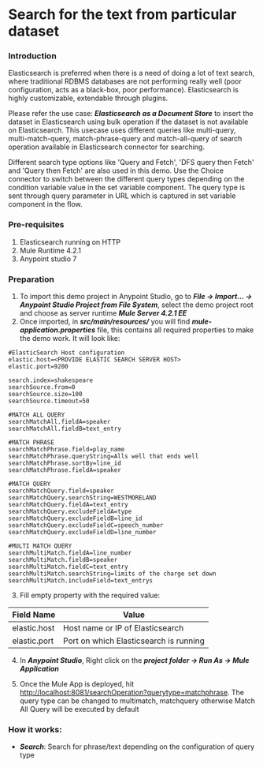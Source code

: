 ﻿# Search for the text from particular dataset

### Introduction
Elasticsearch is preferred when there is a need of doing a lot of text search, where traditional RDBMS databases are not performing really well (poor configuration, acts as a black-box, poor performance). Elasticsearch is highly customizable, extendable through plugins. 

Please refer the use case: ***Elasticsearch as a Document Store*** to insert the dataset in Elasticsearch using bulk operation if the dataset is not available on Elasticsearch. This usecase uses different queries like multi-query, multi-match-query, match-phrase-query and match-all-query of search operation available in Elasticsearch connector for searching.

Different search type options like 'Query and Fetch', 'DFS query then Fetch' and 'Query then Fetch' are also used in this demo. 
Use the Choice connector to switch between the different query types depending on the condition variable value in the set variable component.
The query type is sent through query parameter in URL which is captured in set variable component in the flow.

### Pre-requisites
1. Elasticsearch running on HTTP
2. Mule Runtime 4.2.1 
3. Anypoint studio 7

### Preparation
1. To import this demo project in Anypoint Studio, go to ***File → Import…​ → Anypoint Studio Project from File System***, select the demo project root and choose as server runtime ***Mule Server 4.2.1 EE*** 
2. Once imported, in ***src/main/resources/*** you will find ***mule-application.properties*** file, this contains all required properties to make the demo work. It will look like:

```
#ElasticSearch Host configuration
elastic.host=<PROVIDE ELASTIC SEARCH SERVER HOST>
elastic.port=9200

search.index=shakespeare
searchSource.from=0
searchSource.size=100
searchSource.timeout=50

#MATCH ALL QUERY 
searchMatchAll.fieldA=speaker
searchMatchAll.fieldB=text_entry

#MATCH PHRASE
searchMatchPhrase.field=play_name
searchMatchPhrase.queryString=Alls well that ends well
searchMatchPhrase.sortBy=line_id
searchMatchPhrase.fieldA=speaker

#MATCH QUERY
searchMatchQuery.field=speaker
searchMatchQuery.searchString=WESTMORELAND
searchMatchQuery.fieldA=text_entry
searchMatchQuery.excludeFieldA=type
searchMatchQuery.excludeFieldB=line_id
searchMatchQuery.excludeFieldC=speech_number
searchMatchQuery.excludeFieldD=line_number

#MULTI MATCH QUERY
searchMultiMatch.fieldA=line_number
searchMultiMatch.fieldB=speaker
searchMultiMatch.fieldC=text_entry
searchMultiMatch.searchString=limits of the charge set down
searchMultiMatch.includeField=text_entrys
```

3. Fill empty property with the required value:
	
Field Name        | Value
-------------     | -------------
elastic.host 	  | Host name or IP of Elasticsearch
elastic.port      | Port on which Elasticsearch is running

4. In ***Anypoint Studio***, Right click on the ***project folder → Run As → Mule Application***

5. Once the Mule App is deployed, hit <http://localhost:8081/searchOperation?querytype=matchphrase>.
	The query type can be changed to multimatch, matchquery otherwise Match All Query will be executed by default
  
### How it works:
- ***Search***: Search for phrase/text depending on the configuration of query type


